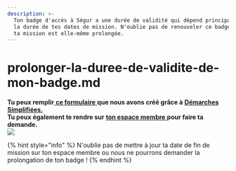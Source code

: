 ```yaml
---
description: >-
  Ton badge d'accès à Ségur a une durée de validité qui dépend principalement de
  la durée de tes dates de mission. N'oublie pas de renouveler ce badge dès que
  ta mission est elle-même prolongée.
---
```


# prolonger-la-duree-de-validite-de-mon-badge.md

**Tu peux remplir**[ **ce formulaire** ](https://www.demarches-simplifiees.fr/commencer/renouvellement-de-badge-segur)**que nous avons créé grâce à** [**Démarches Simplifiées.**](https://www.demarches-simplifiees.fr/)\
**Tu peux également te rendre sur** [**ton espace membre** ](https://espace-membre.incubateur.net/)**pour faire ta demande.**\
![](../../../.gitbook/assets/image%20\(1\).png)

{% hint style="info" %}
N'oublie pas de mettre à jour ta date de fin de mission sur ton espace membre ou nous ne pourrons demander la prolongation de ton badge !
{% endhint %}
